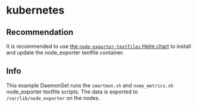 # kubernetes

## Recommendation

It is recommended to use [the `node-exporter-textfiles` Helm chart](../charts/node-exporter-textfiles/) to install and update the node_exporter textfile container.

## Info

This example DaemonSet runs the `smartmon.sh` and `nvme_metrics.sh` node_exporter textfile scripts.
The data is exported to `/var/lib/node_exporter` on the nodes.
